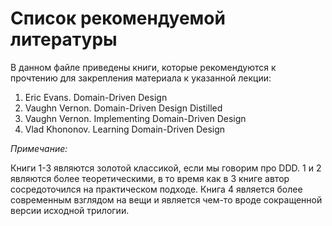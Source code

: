 # Список рекомендуемой литературы

В данном файле приведены книги, которые рекомендуются к прочтению для закрепления материала к указанной лекции:

1. Eric Evans. Domain-Driven Design
2. Vaughn Vernon. Domain-Driven Design Distilled
3. Vaughn Vernon. Implementing Domain-Driven Design
4. Vlad Khononov. Learning Domain-Driven Design

*Примечание:*

Книги 1-3 являются золотой классикой, если мы говорим про DDD. 1 и 2 являются более теоретическими, в то время как в 3 книге автор сосредоточился на практическом подходе. Книга 4 является более современным взглядом на вещи и является чем-то вроде сокращенной версии исходной трилогии.